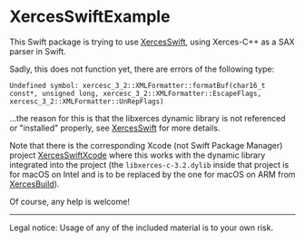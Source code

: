 # XercesSwiftExample

This Swift package is trying to use [XercesSwift](https://github.com/stefanspringer1/XercesSwift), using Xerces-C++ as a SAX parser in Swift.

Sadly, this does not function yet, there are errors of the following type:

```text
Undefined symbol: xercesc_3_2::XMLFormatter::formatBuf(char16_t const*, unsigned long, xercesc_3_2::XMLFormatter::EscapeFlags, xercesc_3_2::XMLFormatter::UnRepFlags)
```

...the reason for this is that the libxerces dynamic library is not referenced or "installed" properly, see [XercesSwift](https://github.com/stefanspringer1/XercesSwift) for more details.

Note that there is the corresponding Xcode (not Swift Package Manager) project [XercesSwiftXcode](https://github.com/stefanspringer1/XercesSwiftXcode) where this works with the dynamic library integrated into the project (the `libxerces-c-3.2.dylib` inside that project is for macOS on Intel and is to be replaced by the one for macOS on ARM from [XercesBuild](https://github.com/stefanspringer1/XercesBuild)).

Of course, any help is welcome!

---

Legal notice: Usage of any of the included material is to your own risk.